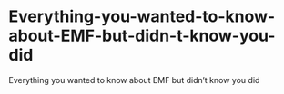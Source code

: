 # Everything-you-wanted-to-know-about-EMF-but-didn-t-know-you-did
Everything you wanted to know about EMF but didn’t know you did
